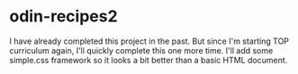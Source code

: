 # odin-recipes2
I have already completed this project in the past. But since I'm starting TOP curriculum again, I'll quickly complete this one more time. I'll add some simple.css framework so it looks a bit better than a basic HTML document. 